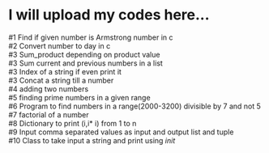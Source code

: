 # I will upload my codes here...
#1 Find if given number is Armstrong number in c  
#2 Convert number to day in c   
#3 Sum_product depending on product value  
#3 Sum current and previous numbers in a list  
#3 Index of a string if even print it   
#3 Concat a string till a number  
#4 adding two numbers  
#5 finding prime numbers in a given range  
#6 Program to find numbers in a range(2000-3200) divisible by 7 and not 5  
#7 factorial of a number  
#8 Dictionary to print (i,i* i) from 1 to n  
#9 Input comma separated values as input and output list and tuple  
#10 Class to take input a string and print using _init_  
<ln>

